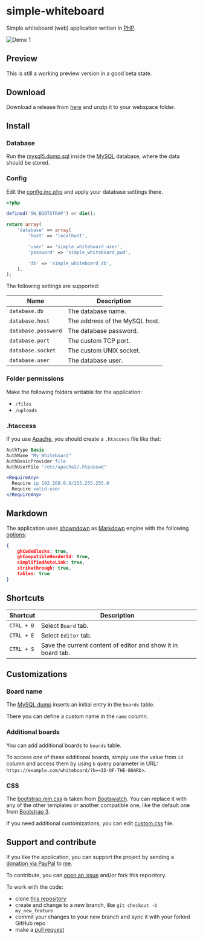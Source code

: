 # simple-whiteboard

Simple whiteboard (web) application written in [PHP](https://php.net).

![Demo 1](https://raw.githubusercontent.com/mkloubert/simple-whiteboard/master/_res/demo1.gif)

## Preview

This is still a working preview version in a good beta state.

## Download

Download a release from [here](https://github.com/mkloubert/simple-whiteboard/releases) and unzip it to your webspace folder.

## Install

### Database

Run the [mysql5.dump.sql](https://github.com/mkloubert/simple-whiteboard/blob/master/_res/mysql5.dump.sql) inside the [MySQL](https://www.mysql.com/) database, where the data should be stored.

### Config

Edit the [config.inc.php](https://github.com/mkloubert/simple-whiteboard/blob/master/config.inc.php) and apply your database settings there.

```php
<?php

defined('SW_BOOTSTRAP') or die();

return array(
    'database' => array(
        'host' => 'localhost',

        'user' => 'simple_whiteboard_user',
        'password' => 'simple_whiteboard_pwd',

        'db' => 'simple_whiteboard_db',
    ),
);

```

The following settings are supported:

| Name | Description |
| ---- | --------- |
| `database.db` | The database name. |
| `database.host` | The address of the MySQL host. |
| `database.password` | The database password. |
| `database.port` | The custom TCP port. |
| `database.socket` | The custom UNIX socket. |
| `database.user` | The database user. |

### Folder permissions

Make the following folders writable for the application:

* `/files`
* `/uploads`

### .htaccess

If you use [Apache](https://httpd.apache.org/), you should create a `.htaccess` file like that:

```apache
AuthType Basic
AuthName "My Whiteboard"
AuthBasicProvider file
AuthUserFile "/etc/apache2/.htpasswd"

<RequireAny>
  Require ip 192.168.0.0/255.255.255.0
  Require valid-user
</RequireAny>
```

## Markdown

The application uses [showndown](https://github.com/showdownjs/showdown) as [Markdown](https://en.wikipedia.org/wiki/Markdown) engine with the following [options](https://github.com/showdownjs/showdown#valid-options):

```json
{
    ghCodeBlocks: true,
    ghCompatibleHeaderId: true,
    simplifiedAutoLink: true,
    strikethrough: true,
    tables: true
}
```

## Shortcuts

| Shortcut | Description |
| ---- | --------- |
| `CTRL + B` | Select `Board` tab. |
| `CTRL + E` | Select `Editor` tab. |
| `CTRL + S` | Save the current content of editor and show it in board tab. |

## Customizations

### Board name

The [MySQL dump](https://github.com/mkloubert/simple-whiteboard/blob/master/_res/mysql5.dump.sql) inserts an initial entry in the `boards` table.

There you can define a custom name in the `name` column.

### Additional boards

You can add additional boards to `boards` table.

To access one of these additional boards, simply use the value from `id` column and access them by using `b` query parameter in URL: `https://example.com/whiteboard/?b=<ID-OF-THE-BOARD>`.

### CSS

The [bootstrap.min.css](https://github.com/mkloubert/simple-whiteboard/blob/master/css/bootstrap.min.css) is taken from [Bootswatch](https://bootswatch.com/3/).
You can replace it with any of the other templates or another compatible one, like the default one from [Bootstrap 3](https://getbootstrap.com/docs/3.3/).

If you need additional customizations, you can edit [custom.css](https://github.com/mkloubert/simple-whiteboard/blob/master/css/custom.css) file. 

## Support and contribute

If you like the application, you can support the project by sending a [donation via PayPal](https://paypal.me/MarcelKloubert) to [me](https://github.com/mkloubert).

To contribute, you can [open an issue](https://github.com/mkloubert/simple-whiteboard/issues) and/or fork this repository.

To work with the code:

* clone [this repository](https://github.com/mkloubert/simple-whiteboard)
* create and change to a new branch, like `git checkout -b my_new_feature`
* commit your changes to your new branch and sync it with your forked GitHub repo
* make a [pull request](https://github.com/mkloubert/simple-whiteboard/pulls)
